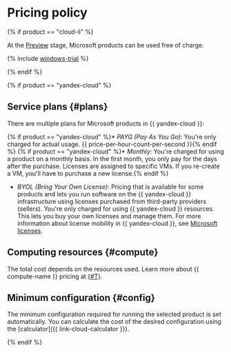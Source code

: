 # Pricing policy

{% if product == "cloud-il" %}

At the [Preview](../overview/concepts/launch-stages.md) stage, Microsoft products can be used free of charge.

{% include [windows-trial](../_includes/compute/windows-trial.md) %}

{% endif %}

{% if product == "yandex-cloud" %}

## Service plans {#plans}

There are multiple plans for Microsoft products in {{ yandex-cloud }}:

{% if product == "yandex-cloud" %}* _PAYG (Pay As You Go)_: You're only charged for actual usage. {{ price-per-hour-count-per-second }}{% endif %}
{% if product == "yandex-cloud" %}* _Monthly_: You're charged for using a product on a monthly basis. In the first month, you only pay for the days after the purchase. Licenses are assigned to specific VMs. If you re-create a VM, you'll have to purchase a new license.{% endif %}
* _BYOL (Bring Your Own License)_: Pricing that is available for some products and lets you run software on the {{ yandex-cloud }} infrastructure using licenses purchased from third-party providers (sellers). You're only charged for using {{ yandex-cloud }} resources. This lets you buy your own licenses and manage them. For more information about license mobility in {{ yandex-cloud }}, see [Microsoft licenses](licensing.md#mobility).

## Computing resources {#compute}

The total cost depends on the resources used. Learn more about {{ compute-name }} pricing at [{#T}](../compute/pricing.md).

## Minimum configuration {#config}

The minimum configuration required for running the selected product is set automatically. You can calculate the cost of the desired configuration using the [calculator]({{ link-cloud-calculator }}).

{% endif %}